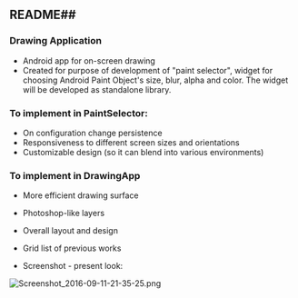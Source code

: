 ## README##

### Drawing Application  ###

* Android app for on-screen drawing
* Created for purpose of development of "paint selector", widget for choosing Android Paint Object's size, blur, alpha and color. The widget will be developed as standalone library. 

### To implement in PaintSelector: ###

* On configuration change persistence
* Responsiveness to different screen sizes and orientations
* Customizable design (so it can blend into various environments)

### To implement in DrawingApp ###

* More efficient drawing surface
* Photoshop-like layers
* Overall layout and design
* Grid list of previous works

* Screenshot - present look:

![Screenshot_2016-09-11-21-35-25.png](https://bitbucket.org/repo/9a9649/images/1957258725-Screenshot_2016-09-11-21-35-25.png)